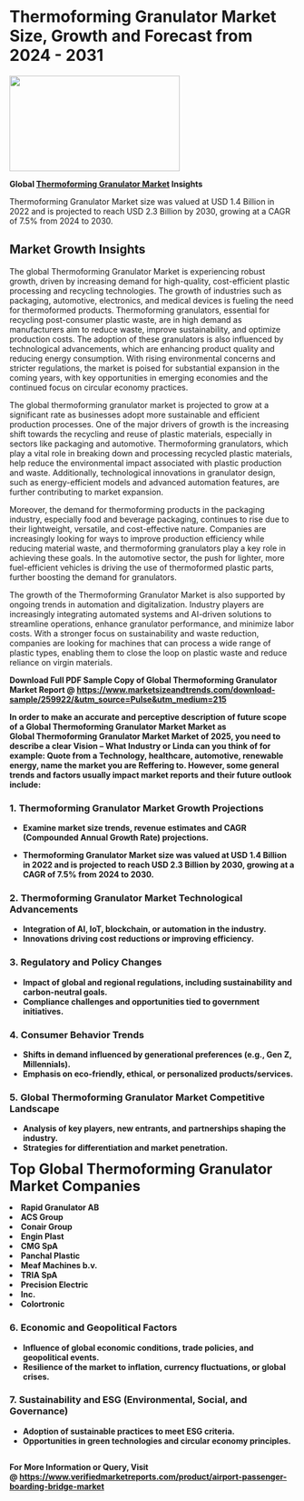 <H1>Thermoforming Granulator Market Size, Growth and Forecast from 2024 - 2031</H1><img class="aligncenter size-medium wp-image-584254" src="https://thirdeyenews.in/wp-content/uploads/2024/09/Global-Market-Research-300x168.jpeg" alt="" width="300" height="168" /><p><strong>Global&nbsp;<a href="https://www.marketsizeandtrends.com/download-sample/259922/&amp;utm_source=Pulse&amp;utm_medium=215">Thermoforming Granulator Market</a> Insights</strong></p><p>Thermoforming Granulator Market size was valued at USD 1.4 Billion in 2022 and is projected to reach USD 2.3 Billion by 2030, growing at a CAGR of 7.5% from 2024 to 2030.</p><p><h2>Market Growth Insights</h2> <p>The global Thermoforming Granulator Market is experiencing robust growth, driven by increasing demand for high-quality, cost-efficient plastic processing and recycling technologies. The growth of industries such as packaging, automotive, electronics, and medical devices is fueling the need for thermoformed products. Thermoforming granulators, essential for recycling post-consumer plastic waste, are in high demand as manufacturers aim to reduce waste, improve sustainability, and optimize production costs. The adoption of these granulators is also influenced by technological advancements, which are enhancing product quality and reducing energy consumption. With rising environmental concerns and stricter regulations, the market is poised for substantial expansion in the coming years, with key opportunities in emerging economies and the continued focus on circular economy practices.</p> <p><strong></strong></p> <p>The global thermoforming granulator market is projected to grow at a significant rate as businesses adopt more sustainable and efficient production processes. One of the major drivers of growth is the increasing shift towards the recycling and reuse of plastic materials, especially in sectors like packaging and automotive. Thermoforming granulators, which play a vital role in breaking down and processing recycled plastic materials, help reduce the environmental impact associated with plastic production and waste. Additionally, technological innovations in granulator design, such as energy-efficient models and advanced automation features, are further contributing to market expansion.</p> <p>Moreover, the demand for thermoforming products in the packaging industry, especially food and beverage packaging, continues to rise due to their lightweight, versatile, and cost-effective nature. Companies are increasingly looking for ways to improve production efficiency while reducing material waste, and thermoforming granulators play a key role in achieving these goals. In the automotive sector, the push for lighter, more fuel-efficient vehicles is driving the use of thermoformed plastic parts, further boosting the demand for granulators.</p> <p>The growth of the Thermoforming Granulator Market is also supported by ongoing trends in automation and digitalization. Industry players are increasingly integrating automated systems and AI-driven solutions to streamline operations, enhance granulator performance, and minimize labor costs. With a stronger focus on sustainability and waste reduction, companies are looking for machines that can process a wide range of plastic types, enabling them to close the loop on plastic waste and reduce reliance on virgin materials.</p> <p><strong></p><p><span class=""><strong>Download Full PDF Sample Copy of Global Thermoforming Granulator Market Report</strong> @ <a href="https://www.marketsizeandtrends.com/download-sample/259922/&amp;utm_source=Pulse&amp;utm_medium=215" target="_blank">https://www.marketsizeandtrends.com/download-sample/259922/&amp;utm_source=Pulse&amp;utm_medium=215</a></span></p><p>In order to make an accurate and perceptive description of future scope of a Global&nbsp;Thermoforming Granulator Market Market as Global&nbsp;Thermoforming Granulator Market Market of 2025, you need to describe a clear Vision &ndash; What Industry or Linda can you think of for example: Quote from a Technology, healthcare, automotive, renewable energy, name the market you are Reffering to. However, some general trends and factors usually impact market reports and their future outlook include:</p><h3>1.&nbsp;<strong>Thermoforming Granulator Market Growth Projections</strong></h3><ul><li>Examine market size trends, revenue estimates and CAGR (Compounded Annual Growth Rate) projections.</li><li><p>Thermoforming Granulator Market size was valued at USD 1.4 Billion in 2022 and is projected to reach USD 2.3 Billion by 2030, growing at a CAGR of 7.5% from 2024 to 2030.</p></li></ul><h3>2.&nbsp;<strong>Thermoforming Granulator Market Technological Advancements</strong></h3><ul><li>Integration of AI, IoT, blockchain, or automation in the industry.</li><li>Innovations driving cost reductions or improving efficiency.</li></ul><h3>3.&nbsp;<strong>Regulatory and Policy Changes</strong></h3><ul><li>Impact of global and regional regulations, including sustainability and carbon-neutral goals.</li><li>Compliance challenges and opportunities tied to government initiatives.</li></ul><h3>4.&nbsp;<strong>Consumer Behavior Trends</strong></h3><ul><li>Shifts in demand influenced by generational preferences (e.g., Gen Z, Millennials).</li><li>Emphasis on eco-friendly, ethical, or personalized products/services.</li></ul><h3>5.&nbsp;<strong>Global Thermoforming Granulator Market Competitive Landscape</strong></h3><ul><li>Analysis of key players, new entrants, and partnerships shaping the industry.</li><li>Strategies for differentiation and market penetration.</li></ul><p data-pm-slice="1 1 []"><span style="color: inherit; font-family: inherit; font-size: 25px;">Top Global Thermoforming Granulator Market Companies</span></p><div class="" data-test-id=""><p><li>Rapid Granulator AB</li><li> ACS Group</li><li> Conair Group</li><li> Engin Plast</li><li> CMG SpA</li><li> Panchal Plastic</li><li> Meaf Machines b.v.</li><li> TRIA SpA</li><li> Precision Electric</li><li> Inc.</li><li> Colortronic</li></p></div><h3>6.&nbsp;<strong>Economic and Geopolitical Factors</strong></h3><ul><li>Influence of global economic conditions, trade policies, and geopolitical events.</li><li>Resilience of the market to inflation, currency fluctuations, or global crises.</li></ul><h3>7.&nbsp;<strong>Sustainability and ESG (Environmental, Social, and Governance)</strong></h3><ul><li>Adoption of sustainable practices to meet ESG criteria.</li><li>Opportunities in green technologies and circular economy principles.</li></ul><h2><strong style="font-size: 14px;">For More Information or Query, Visit @&nbsp;</strong><a style="background-color: #ffffff; font-size: 14px;" href="https://www.marketsizeandtrends.com/report/thermoforming-granulator-market/" target="_blank">https://www.verifiedmarketreports.com/product/airport-passenger-boarding-bridge-market</a></h2>

